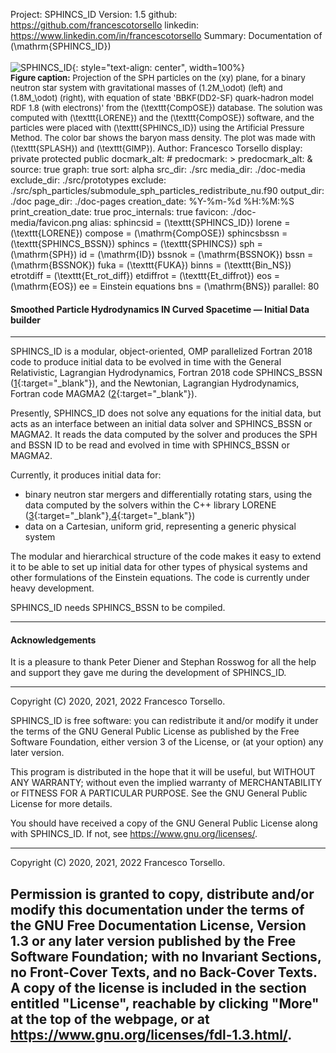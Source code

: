 Project: SPHINCS_ID
Version: 1.5
github: https://github.com/francescotorsello
linkedin: https://www.linkedin.com/in/francescotorsello
Summary: Documentation of \(\mathrm{SPHINCS\_ID}\) <br /><br /> ![SPHINCS_ID](|media|/binary.PNG){: style="text-align: center", width=100%} <br /> <font size="2"> **Figure caption:** Projection of the SPH particles on the \(xy\) plane, for a binary neutron star system with gravitational masses of \(1.2M_\odot\) (left) and \(1.8M_\odot\) (right), with equation of state 'BBKF(DD2-SF) quark-hadron model RDF 1.8 (with electrons)' from the \(\texttt{CompOSE}\) database. The solution was computed with \(\texttt{LORENE}\) and the \(\texttt{CompOSE}\) software, and the particles were placed with \(\texttt{SPHINCS_ID}\) using the Artificial Pressure Method. The color bar shows the baryon mass density. The plot was made with \(\texttt{SPLASH}\) and \(\texttt{GIMP}\). </font>
Author: Francesco Torsello
display: private
         protected
         public
docmark_alt: #
predocmark: >
predocmark_alt: &
source: true
graph: true
sort: alpha
src_dir: ./src
media_dir: ./doc-media
exclude_dir: ./src/prototypes
exclude: ./src/sph_particles/submodule_sph_particles_redistribute_nu.f90
output_dir: ./doc
page_dir: ./doc-pages
creation_date: %Y-%m-%d %H:%M:%S
print_creation_date: true
proc_internals: true
favicon: ./doc-media/favicon.png
alias: sphincsid = \(\texttt{SPHINCS_ID}\)
       lorene = \(\texttt{LORENE}\)
       compose = \(\mathrm{CompOSE}\)
       sphincsbssn = \(\texttt{SPHINCS_BSSN}\)
       sphincs = \(\texttt{SPHINCS}\)
       sph = \(\mathrm{SPH}\)
       id = \(\mathrm{ID}\)
       bssnok = \(\mathrm{BSSNOK}\)
       bssn = \(\mathrm{BSSNOK}\)
       fuka = \(\texttt{FUKA}\)
       binns = \(\texttt{Bin_NS}\)
       etrotdiff = \(\texttt{Et_rot_diff}\)
       etdiffrot = \(\texttt{Et_diffrot}\)
       eos = \(\mathrm{EOS}\)
       ee = Einstein equations
       bns = \(\mathrm{BNS}\)
parallel: 80
<!---graph_dir: doc-graphs--->
<!---Project_url: https://francescotorsello.github.io/SPHINCS_ID-doc/--->

#### **S**moothed **P**article **H**ydrodynamics **IN** **C**urved **S**pacetime &mdash; **I**nitial **D**ata builder
___

SPHINCS_ID is a modular, object-oriented, OMP parallelized Fortran 2018 code to produce initial data to be evolved in time with the General Relativistic, Lagrangian Hydrodynamics, Fortran 2018 code SPHINCS_BSSN ([1][1]{:target="_blank"}), and the Newtonian, Lagrangian Hydrodynamics, Fortran code MAGMA2 ([2][2]{:target="_blank"}).

Presently, SPHINCS_ID does not solve any equations for the initial data, but acts as an interface between an initial data solver and SPHINCS_BSSN or MAGMA2. It reads the data computed by the solver and produces the SPH and BSSN ID to be read and evolved in time with SPHINCS_BSSN or MAGMA2.

Currently, it produces initial data for:

  - binary neutron star mergers and differentially rotating stars, using the data computed by the solvers within the C++ library LORENE ([3][3]{:target="_blank"},[4][4]{:target="_blank"})
  - data on a Cartesian, uniform grid, representing a generic physical system

The modular and hierarchical structure of the code makes it easy to extend it to be able to set up initial data for other types of physical systems and other formulations of the Einstein equations. The code is currently under heavy development.

SPHINCS_ID needs SPHINCS_BSSN to be compiled.

---

#### Acknowledgements

It is a pleasure to thank Peter Diener and Stephan Rosswog for all the help and support they gave me during the development of SPHINCS_ID.

---

Copyright (C) 2020, 2021, 2022 Francesco Torsello.

SPHINCS_ID is free software: you can redistribute it and/or modify
it under the terms of the GNU General Public License as published by
the Free Software Foundation, either version 3 of the License, or
(at your option) any later version.

This program is distributed in the hope that it will be useful,
but WITHOUT ANY WARRANTY; without even the implied warranty of
MERCHANTABILITY or FITNESS FOR A PARTICULAR PURPOSE. See the
GNU General Public License for more details.

You should have received a copy of the GNU General Public License
along with SPHINCS_ID. If not, see <https://www.gnu.org/licenses/>.
___

Copyright (C) 2020, 2021, 2022 Francesco Torsello.

Permission is granted to copy, distribute and/or modify this documentation
under the terms of the GNU Free Documentation License, Version 1.3
or any later version published by the Free Software Foundation;
with no Invariant Sections, no Front-Cover Texts, and no Back-Cover Texts.
A copy of the license is included in the section entitled "License", reachable by clicking "More" at the top of the webpage, or at <https://www.gnu.org/licenses/fdl-1.3.html/>.
---

[1]: <https://iopscience.iop.org/article/10.1088/1361-6382/abee65>
[2]: <https://academic.oup.com/mnras/article/498/3/4230/5897370>
[3]: <https://lorene.obspm.fr/>
[4]: <https://arxiv.org/abs/gr-qc/0007028>
[5]: <https://www.gnu.org/licenses/gpl-3.0.en.html>
